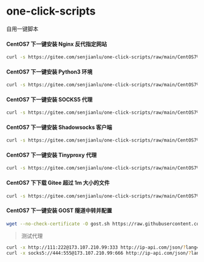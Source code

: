 # one-click-scripts
自用一键脚本

#### CentOS7 下一键安装 Nginx 反代指定网站
```bash
curl -s https://gitee.com/senjianlu/one-click-scripts/raw/main/CentOS7%20%E4%B8%8B%E4%B8%80%E9%94%AE%E5%AE%89%E8%A3%85%20Nginx%20%E5%8F%8D%E4%BB%A3%E6%8C%87%E5%AE%9A%E7%BD%91%E7%AB%99/install.sh | bash -s $nginx_reverse_port $nginx_reverse_domain_my $nginx_reverse_domain_it
```

#### CentOS7 下一键安装 Python3 环境
```bash
curl -s https://gitee.com/senjianlu/one-click-scripts/raw/main/CentOS7%20%E4%B8%8B%E4%B8%80%E9%94%AE%E5%AE%89%E8%A3%85%20Python3%20%E7%8E%AF%E5%A2%83/install.sh | bash
```

#### CentOS7 下一键安装 SOCKS5 代理
```bash
curl -s https://gitee.com/senjianlu/one-click-scripts/raw/main/CentOS7%20%E4%B8%8B%E4%B8%80%E9%94%AE%E5%AE%89%E8%A3%85%20SOCKS5%20%E4%BB%A3%E7%90%86/install.sh | bash -s $ss5_port $ss5_username $ss5_password
```

#### CentOS7 下一键安装 Shadowsocks 客户端
```bash
curl -s https://gitee.com/senjianlu/one-click-scripts/raw/main/CentOS7%20%E4%B8%8B%E4%B8%80%E9%94%AE%E5%AE%89%E8%A3%85%20Shadowsocks%20%E5%AE%A2%E6%88%B7%E7%AB%AF/install.sh | bash
```

#### CentOS7 下一键安装 Tinyproxy 代理
```bash
curl -s https://gitee.com/senjianlu/one-click-scripts/raw/main/CentOS7%20%E4%B8%8B%E4%B8%80%E9%94%AE%E5%AE%89%E8%A3%85%20Tinyproxy%20%E4%BB%A3%E7%90%86/install.sh | bash -s $tinyproxy_port $tinyproxy_username $tinyproxy_password
```

#### CentOS7 下下载 Gitee 超过 1m 大小的文件
```bash
curl -s https://gitee.com/senjianlu/one-click-scripts/raw/main/CentOS7%20%E4%B8%8B%E4%B8%8B%E8%BD%BD%20Gitee%20%E8%B6%85%E8%BF%87%201m%20%E5%A4%A7%E5%B0%8F%E7%9A%84%E6%96%87%E4%BB%B6/download.sh | bash -s $gitee_file_url
```

#### CentOS7 下一键安装 GOST 隧道中转并配置
```bash
wget --no-check-certificate -O gost.sh https://raw.githubusercontent.com/KANIKIG/Multi-EasyGost/master/gost.sh && chmod +x gost.sh && ./gost.sh
```

>测试代理
```bash
curl -x http://111:222@173.107.210.99:333 http://ip-api.com/json/?lang=zh-CN  
curl -x socks5://444:555@173.107.210.99:666 http://ip-api.com/json/?lang=zh-CN  
```